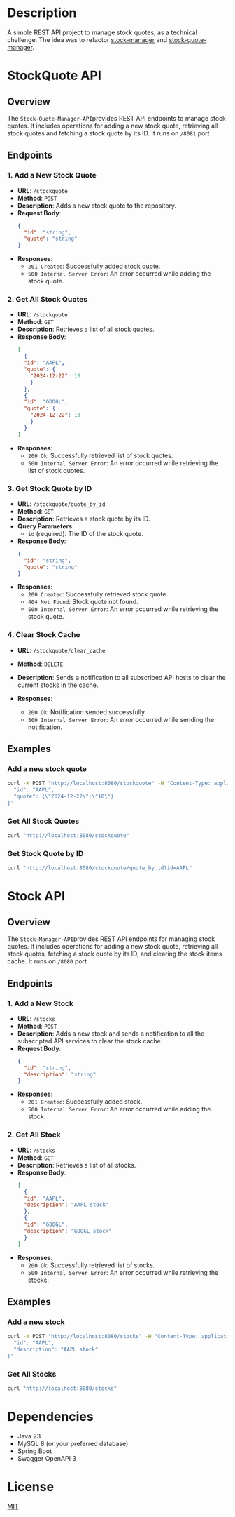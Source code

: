 # Description

A simple REST API project to manage stock quotes, as a technical challenge. The idea was to refactor [stock-manager](https://github.com/Igor14Rafa/stock-manager) and [stock-quote-manager](https://github.com/Igor14Rafa/stock-quote-manager).

# StockQuote API

## Overview
The `Stock-Quote-Manager-API`provides REST API endpoints to manage stock quotes. It includes operations for adding a new stock quote, retrieving all stock quotes and fetching a stock quote by its ID. It runs on `/8081` port

## Endpoints

### 1. Add a New Stock Quote
- **URL**: `/stockquote`
- **Method**: `POST`
- **Description**: Adds a new stock quote to the repository.
- **Request Body**:
  ```json
  {
    "id": "string",
    "quote": "string"
  }
- **Responses**:
  * `201 Created`: Successfully added stock quote.
  * `500 Internal Server Error`: An error occurred while adding the stock quote.

### 2. Get All Stock Quotes
- **URL**: `/stockquote`
- **Method**: `GET`
- **Description**: Retrieves a list of all stock quotes.
- **Response Body**:
  ```json
  [
    {
    "id": "AAPL",
    "quote": {
      "2024-12-22": 10
      }
    },
    {
    "id": "GOOGL",
    "quote": {
      "2024-12-22": 10
      }
    }
  ]

- **Responses**:
  * `200 Ok`: Successfully retrieved list of stock quotes.
  * `500 Internal Server Error`: An error occurred while retrieving the list of stock quotes.

### 3. Get Stock Quote by ID
- **URL**: `/stockquote/quote_by_id`
- **Method**: `GET`
- **Description**: Retrieves a stock quote by its ID.
- **Query Parameters**: 
  * `id` (required): The ID of the stock quote.
- **Response Body**:
  ```json
  {
    "id": "string",
    "quote": "string"
  }
- **Responses**:
  * `200 Created`: Successfully retrieved stock quote.
  * `404 Not Found`: Stock quote not found.
  * `500 Internal Server Error`: An error occurred while retrieving the stock quote.

### 4. Clear Stock Cache
- **URL**: `/stockquote/clear_cache`
- **Method**: `DELETE`
- **Description**: Sends a notification to all subscribed API hosts to clear the current stocks in the cache.

- **Responses**:
  * `200 Ok`: Notification sended successfully.
  * `500 Internal Server Error`: An error occurred while sending the notification.

## Examples

### Add a new stock quote
```sh
curl -X POST "http://localhost:8080/stockquote" -H "Content-Type: application/json" -d '{
  "id": "AAPL",
  "quote": {\"2024-12-22\":\"10\"}
}'
```

### Get All Stock Quotes
```sh
curl "http://localhost:8080/stockquote"
```

### Get Stock Quote by ID
```sh
curl "http://localhost:8080/stockquote/quote_by_id?id=AAPL"
```

# Stock API

## Overview
The `Stock-Manager-API`provides REST API endpoints for managing stock quotes. It includes operations for adding a new stock quote, retrieving all stock quotes, fetching a stock quote by its ID, and clearing the stock items cache. It runs on `/8080` port

## Endpoints

### 1. Add a New Stock
- **URL**: `/stocks`
- **Method**: `POST`
- **Description**: Adds a new stock and sends a notification to all the subscripted API services to clear the stock cache.
- **Request Body**:
  ```json
  {
    "id": "string",
    "description": "string"
  }
- **Responses**:
  * `201 Created`: Successfully added stock.
  * `500 Internal Server Error`: An error occurred while adding the stock.

### 2. Get All Stock
- **URL**: `/stocks`
- **Method**: `GET`
- **Description**: Retrieves a list of all stocks.
- **Response Body**:
  ```json
  [
    {
    "id": "AAPL",
    "description": "AAPL stock"
    },
    {
    "id": "GOOGL",
    "description": "GOOGL stock"
    }
  ]

- **Responses**:
  * `200 Ok`: Successfully retrieved list of stocks.
  * `500 Internal Server Error`: An error occurred while retrieving the stocks.

## Examples

### Add a new stock
```sh
curl -X POST "http://localhost:8080/stocks" -H "Content-Type: application/json" -d '{
  "id": "AAPL",
  "description": "AAPL stock"
}'
```

### Get All Stocks
```sh
curl "http://localhost:8080/stocks"
```

# Dependencies
* Java 23
* MySQL 8 (or your preferred database)
* Spring Boot
* Swagger OpenAPI 3

# License
[MIT](https://choosealicense.com/licenses/mit/)
